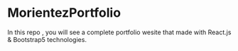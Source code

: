 # MorientezPortfolio
In this repo , you will see a complete portfolio wesite that made with React.js &amp; Bootstrap5 technologies.
